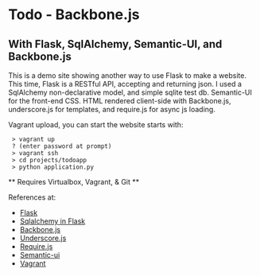 Todo - Backbone.js
======================

With Flask, SqlAlchemy, Semantic-UI, and Backbone.js
----------------------------------------------------

This is a demo site showing another way to use Flask to make a website.
This time, Flask is a RESTful API, accepting and returning json.
I used a SqlAlchemy non-declarative model, and simple sqlite test db.
Semantic-UI for the front-end CSS.
HTML rendered client-side with Backbone.js, underscore.js for templates,
and require.js for async js loading.

Vagrant upload, you can start the website starts with:

```
 > vagrant up
 ? (enter password at prompt)
 > vagrant ssh
 > cd projects/todoapp
 > python application.py
```

** Requires Virtualbox, Vagrant, & Git **


References at:
 
 * [Flask](http://flask.pocoo.org/docs/)
 * [Sqlalchemy in Flask](http://flask.pocoo.org/docs/patterns/sqlalchemy/#manual-object-relational-mapping)
 * [Backbone.js](http://backbonejs.org/)
 * [Underscore.js](http://underscorejs.org/)
 * [Require.js](http://requirejs.org)
 * [Semantic-ui](http://semantic-ui.com/element.html)
 * [Vagrant](https://docs.vagrantup.com/v2/)